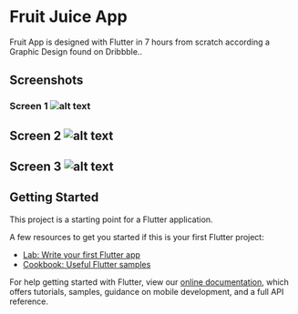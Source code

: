 # Fruit Juice App

Fruit App is designed with Flutter in 7 hours from scratch according a Graphic Design found on Dribbble..

## Screenshots

### Screen 1 ![alt text](https://github.com/angebagui/fruitapp/blob/master/screenshots/2019-07-24_20-53-28.png=1000x)
## Screen 2 ![alt text](https://github.com/angebagui/fruitapp/blob/master/screenshots/2019-07-24_20-52-57.png=1000x)
## Screen 3 ![alt text](https://github.com/angebagui/fruitapp/blob/master/screenshots/2019-07-24_20-53-02.png=1000x)

## Getting Started

This project is a starting point for a Flutter application.

A few resources to get you started if this is your first Flutter project:

- [Lab: Write your first Flutter app](https://flutter.dev/docs/get-started/codelab)
- [Cookbook: Useful Flutter samples](https://flutter.dev/docs/cookbook)

For help getting started with Flutter, view our
[online documentation](https://flutter.dev/docs), which offers tutorials,
samples, guidance on mobile development, and a full API reference.
